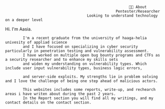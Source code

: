                                                             👨‍💻 About
                                                      Pentester/Researcher
                                         Looking to understand technology on a deeper level 
                                         

Hi. I'm Aasia.
       
            I'm a recent graduate from the university of haaga-helia univesity of appliad science
            and I have focused on specializing in cyber security particularly in penetration testing and vulnerability assessment. 
            I have worked on multiple open bug bounty programs and CTFs as a security researcher and to enhance my skills sets 
            and widen my understanding on vulnerability types. Which include user input vulnerability types, business logic errors, 
            
            and server-side exploits. My strengths lie in problem solving and I love the challenge of being one step ahead of malicious actors. 
           
            This websites includes some reports, write-up, and rechearch areas i have writen about during the past 2 years.
            In the Report section you will find all my writings, and my contact details on the contact section.

                                          
